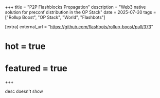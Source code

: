 +++
title = "P2P Flashblocks Propagation"
description = "Web3 native solution for preconf distribution in the OP Stack"
date = 2025-07-30
tags = ["Rollup Boost", "OP Stack", "World", "Flashbots"]

[extra]
external_url = "https://github.com/flashbots/rollup-boost/pull/373"
# hot = true
# featured = true
+++

desc doesn't show
